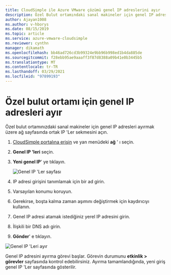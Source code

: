 ```yaml
---
title: CloudSimple ile Azure VMware çözümü genel IP adreslerini ayır
description: Özel Bulut ortamındaki sanal makineler için genel IP adreslerinin nasıl ayrılacağını açıklar
author: Ajayan1008
ms.author: v-hborys
ms.date: 08/15/2019
ms.topic: article
ms.service: azure-vmware-cloudsimple
ms.reviewer: cynthn
manager: dikamath
ms.openlocfilehash: bb46ad726cd3b99324e9bb96b998ed1b4da885de
ms.sourcegitcommit: f28ebb95ae9aaaff3f87d8388a09b41e0b3445b5
ms.translationtype: MT
ms.contentlocale: tr-TR
ms.lasthandoff: 03/29/2021
ms.locfileid: "97899193"
---
```

# <a name="allocate-public-ip-addresses-for-private-cloud-environment"></a>Özel bulut ortamı için genel IP adresleri ayır

Özel bulut ortamınızdaki sanal makineler için genel IP adresleri ayırmak üzere ağ sayfasında ortak IP 'Ler sekmesini açın.

1. [CloudSimple portalına erişin](access-cloudsimple-portal.md) ve yan menüdeki **ağ** ' ı seçin.
2. **Genel IP 'leri** seçin.
3. **Yeni genel IP**' ye tıklayın.

    ![Genel IP 'Ler sayfası](media/public-ips-page.png)

4. IP adresi girişini tanımlamak için bir ad girin.
5. Varsayılan konumu koruyun.
6. Gerekirse, boşta kalma zaman aşımını değiştirmek için kaydırıcıyı kullanın.
7. Genel IP adresi atamak istediğiniz yerel IP adresini girin.
8. İlişkili bir DNS adı girin.
9. **Gönder**' e tıklayın.

![Genel IP 'Leri ayır](media/network-public-ip-allocate.png)

Genel IP adresini ayırma görevi başlar. Görevin durumunu **etkinlik > görevler** sayfasında kontrol edebilirsiniz. Ayırma tamamlandığında, yeni giriş genel IP 'Ler sayfasında gösterilir.
